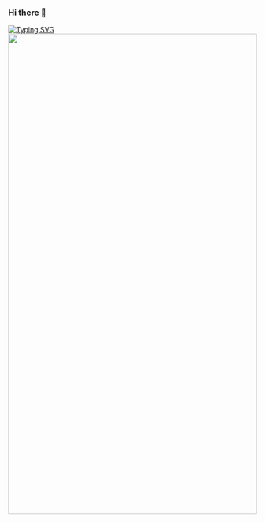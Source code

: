 ### Hi there 👋

<!--
**TareefIman/TareefIman** is a ✨ _special_ ✨ repository because its `README.md` (this file) appears on your GitHub profile.
Here are some ideas to get you started:

- 🔭 I’m currently working on ...
- 🌱 I’m currently learning ...
- 👯 I’m looking to collaborate on ...
- 🤔 I’m looking for help with ...
- 💬 Ask me about ...
- 📫 How to reach me: ...
- 😄 Pronouns: ...
- ⚡ Fun fact: ...
-->
[![Typing SVG](https://readme-typing-svg.demolab.com/?lines=Hellomynameistareef)](https://git.io/typing-svg)
<img src="https://github.com/TareefIman/TareefIman/blob/c287fc5b589051c45eb06b5d7d0d35b77139e8b0/assets/rendering.gif" width="100%" height ="50%">
